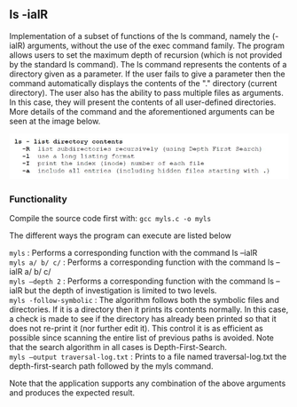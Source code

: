 ## ls -ialR
Implementation of a subset of functions of the ls command, namely the (-ialR) arguments, without the use of the exec command family. The program allows users to set the maximum depth of recursion (which is not provided by the standard ls command). The ls command represents the contents of a directory given as a parameter. If the user fails to give a parameter then the command automatically displays the contents of the "." directory (current directory). The user also has the ability to pass multiple files as arguments. In this case, they will present the contents of all user-defined directories. More details of the command and the aforementioned arguments can be seen at the image below.

![alt text](https://github.com/mchara01/Unix-Command-ls/blob/main/images/ls_def.JPG?raw=true)

### Functionality
Compile the source code first with: `gcc myls.c -o myls`

The different ways the program can execute are listed below

`myls` : Performs a corresponding function with the command ls –ialR<br />
`myls a/ b/ c/` : Performs a corresponding function with the command ls –ialR a/ b/ c/ <br />
`myls –depth 2` : Performs a corresponding function with the command ls –ialR but the depth of investigation is limited to two levels.<br />
`myls -follow-symbolic` : The algorithm follows both the symbolic files and directories. If it is a directory then it prints its contents normally. In this case, a check is made to see if the directory has already been printed so that it does not re-print it (nor further edit it). This control it is as efficient as possible since scanning the entire list of previous paths is avoided. Note that the search algorithm in all cases is Depth-First-Search.<br />
`myls –output traversal-log.txt` : Prints to a file named traversal-log.txt the depth-first-search path followed by the myls command.<br />

Note that the application supports any combination of the above arguments and produces the expected result.
